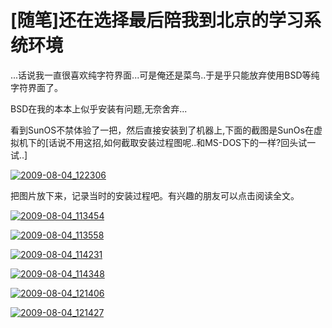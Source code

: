 # [随笔]还在选择最后陪我到北京的学习系统环境

...话说我一直很喜欢纯字符界面...可是俺还是菜鸟..于是乎只能放弃使用BSD等纯字符界面了。

BSD在我的本本上似乎安装有问题,无奈舍弃...

看到SunOS不禁体验了一把，然后直接安装到了机器上,下面的截图是SunOs在虚拟机下的[话说不用这招,如何截取安装过程图呢..和MS-DOS下的一样?回头试一试..]

[![2009-08-04_122306](https://attachment.soulteary.com/2009/08/05/2009-08-04_122306.jpg "2009-08-04_122306")](https://attachment.soulteary.com/2009/08/05/2009-08-04_122306.jpg) 

把图片放下来，记录当时的安装过程吧。有兴趣的朋友可以点击阅读全文。  

[![2009-08-04_113454](https://attachment.soulteary.com/2009/08/05/2009-08-04_113454.jpg "2009-08-04_113454")](https://attachment.soulteary.com/2009/08/05/2009-08-04_113454.jpg) 

[![2009-08-04_113558](https://attachment.soulteary.com/2009/08/05/2009-08-04_113558.jpg "2009-08-04_113558")](https://attachment.soulteary.com/2009/08/05/2009-08-04_113558.jpg) 

[![2009-08-04_114231](https://attachment.soulteary.com/2009/08/05/2009-08-04_114231.jpg "2009-08-04_114231")](https://attachment.soulteary.com/2009/08/05/2009-08-04_114231.jpg) 

[![2009-08-04_114348](https://attachment.soulteary.com/2009/08/05/2009-08-04_114348.jpg "2009-08-04_114348")](https://attachment.soulteary.com/2009/08/05/2009-08-04_114348.jpg) 

[![2009-08-04_121406](https://attachment.soulteary.com/2009/08/05/2009-08-04_121406.jpg "2009-08-04_121406")](https://attachment.soulteary.com/2009/08/05/2009-08-04_121406.jpg) 

[![2009-08-04_121427](https://attachment.soulteary.com/2009/08/05/2009-08-04_121427.jpg "2009-08-04_121427")](https://attachment.soulteary.com/2009/08/05/2009-08-04_121427.jpg)

